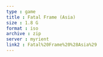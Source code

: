 ```yaml
---
type : game
title : Fatal Frame (Asia)
size : 1.8 G
format : iso
archive : zip
server : myrient
link2 : Fatal%20Frame%20%28Asia%29
---
```

